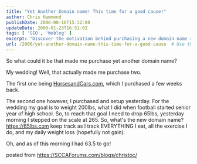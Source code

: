 ```yaml
---
title: "Yet Another Domain name! This time for a good cause!"
author: Chris Hammond
publishDate: 2006-08-16T15:32:00
updateDate: 2008-01-23T16:51:02
tags: [ 'SEO', 'Weblog' ]
excerpt: "Discover the motivation behind purchasing a new domain name related to weight loss journey for a wedding goal. Follow the progress at 65lbs.com."
url: /2006/yet-another-domain-name-this-time-for-a-good-cause  # Use the generated URL with year
---
```

<P>So what could it be that made me purchase yet another domain name? </P> <P>My wedding! Well, that actually made me purchase two.</P> <P>The first one being <A href="https://www.horsesandcars.com/">HorsesandCars.com</A>, which I purchased a few weeks back.</P> <P>The second one however, I purchased and setup yesterday. For the wedding my goal is to weight 200lbs, what I did when football started senior year of high school. So, to reach that goal I need to drop 65lbs, yesterday morning I stepped on the scale at 265. So, what's the new domain name? <A href="https://65lbs.com/">https://65lbs.com</A> keep track as I track EVERYTHING I eat, all the exercise I do, and my daily weight loss (hopefully not gain).</P> <P>Oh, and as of this morning I had 63.5 to go!</P> posted from <a href="https://SCCAForums.com/blogs/christoc/">https://SCCAForums.com/blogs/christoc/</a>

